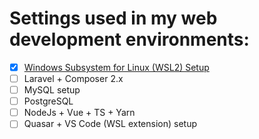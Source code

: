  # Settings used in my web development environments:
 - [x] [Windows Subsystem for Linux (WSL2) Setup](https://github.com/lsnepomuceno/annotations/blob/main/wsl2-setup.md)
 - [ ] Laravel + Composer 2.x
 - [ ] MySQL setup
 - [ ] PostgreSQL
 - [ ] NodeJs + Vue + TS + Yarn
 - [ ] Quasar + VS Code (WSL extension) setup
